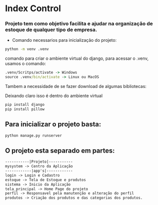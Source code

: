 # Index Control

### Projeto tem como objetivo facilita e ajudar na organização de estoque de qualquer tipo de empresa.

* Comando necessarios para inicialização do projeto:
```cmd
python -m venv .venv
```
comando para criar o ambiente virtual do django, para acessar o .venv, usamos o comando:
```cmd
.venv/Scritps/activate -> Windows
source .venv/bin/activate -> Linux ou MacOS
```
Tambem a necessidade de se fazer download de algumas bibliotecas:

Deixando claro isso é dentro do ambiente virtual
```cmd
pip install django
pip install pillow
```
## Para inicializar o projeto basta:
```cmd
python manage.py runserver
```

## O projeto esta separado em partes:
```txt
-----------|Projeto|-----------
mysystem -> Centro da Aplicação
------------|app's|------------
login -> Login e Cadastro
estoque -> Tela de Estoque e produtos
sistema -> Inicio da Aplicação
tela_principal -> Home Page do projeto
perfil -> Responsavel pela manutenção e alteração do perfil
produtos -> Criação dos produtos e das categorias dos produtos.
```